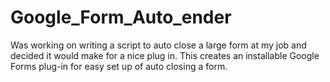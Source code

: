 # Google_Form_Auto_ender


Was working on writing a script to auto close a large form at my job and decided it would make for a nice plug in. This creates an installable Google Forms plug-in for easy set up of auto closing a form. 
